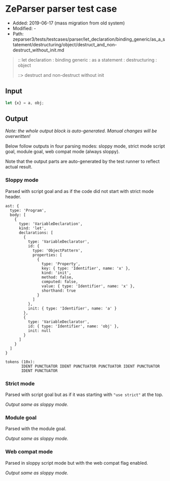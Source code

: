 # ZeParser parser test case

- Added: 2019-06-17 (mass migration from old system)
- Modified: -
- Path: zeparser3/tests/testcases/parser/let_declaration/binding_generic/as_a_statement/destructuring/object/destruct_and_non-destruct_without_init.md

> :: let declaration : binding generic : as a statement : destructuring : object
>
> ::> destruct and non-destruct without init

## Input

`````js
let {x} = a, obj;
`````

## Output

_Note: the whole output block is auto-generated. Manual changes will be overwritten!_

Below follow outputs in four parsing modes: sloppy mode, strict mode script goal, module goal, web compat mode (always sloppy).

Note that the output parts are auto-generated by the test runner to reflect actual result.

### Sloppy mode

Parsed with script goal and as if the code did not start with strict mode header.

`````
ast: {
  type: 'Program',
  body: [
    {
      type: 'VariableDeclaration',
      kind: 'let',
      declarations: [
        {
          type: 'VariableDeclarator',
          id: {
            type: 'ObjectPattern',
            properties: [
              {
                type: 'Property',
                key: { type: 'Identifier', name: 'x' },
                kind: 'init',
                method: false,
                computed: false,
                value: { type: 'Identifier', name: 'x' },
                shorthand: true
              }
            ]
          },
          init: { type: 'Identifier', name: 'a' }
        },
        {
          type: 'VariableDeclarator',
          id: { type: 'Identifier', name: 'obj' },
          init: null
        }
      ]
    }
  ]
}

tokens (10x):
       IDENT PUNCTUATOR IDENT PUNCTUATOR PUNCTUATOR IDENT PUNCTUATOR
       IDENT PUNCTUATOR
`````

### Strict mode

Parsed with script goal but as if it was starting with `"use strict"` at the top.

_Output same as sloppy mode._

### Module goal

Parsed with the module goal.

_Output same as sloppy mode._

### Web compat mode

Parsed in sloppy script mode but with the web compat flag enabled.

_Output same as sloppy mode._
